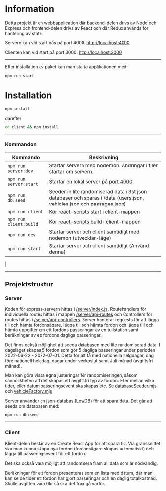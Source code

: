 # Information
Detta projekt är en webbapplication där backend-delen drivs av Node och Express och frontend-delen drivs av React och där Redux används för hantering av state.

Servern kan vid start nås på port 4000. [http://localhost:4000](http://localhost:4000)

Clienten kan vid start på port 3000. [http://localhost:3000](http://localhost:3000)

---

Efter installation av paket kan man starta applikationen med:

```sh
npm run start
```

# Installation

```sh
npm install
```
därefter

```sh
cd client && npm install
```

---

### Kommandon ###
| Kommando               | Beskrivning                                                                                                            |
|------------------------|------------------------------------------------------------------------------------------------------------------------|
| `npm run server:dev`   | Startar servern med nodemon. Ändringar i filer startar om servern.                                                     |
| `npm run server:start` | Startar en lokal server på [port 4000](http://localhost:4000).                                                         |
| `npm run db:seed`      | Seeder in lite randomiserad data i 3st json-databaser och sparas i /data (users.json, vehicles.json och passages.json) |
| `npm run client`       | Kör react-scripts start i client-mappen                                                                                |
| `npm run client:build` | Kör react-scripts build i client-mappen                                                                                |
| `npm run dev`          | Startar server och client samtidigt med nodemon (utvecklar-läge)                                                       |
| `npm run start`        | Startar server och client samtidigt (Använd denna)                                                                     | 
|
<br />

---
## Projektstruktur

### Server

Koden för express-servern hittas i [/server/index.js](./server/index.js). Routehandlers för individuella routes hittas i mappen [/server/api-routes](./server/api-routes) och Controllers för routes hittas i [/server/api-controllers](./server/api-controllers). Server hanterar requests för att lägga till och hämta fordonsägare, lägga till och hämta fordon och lägga till och hämta uppgifter om ett fordons passeringar av en tullstation samt beräkningar av ett fordons dagliga passeringar.

Det finns också möjlighet att seeda databasen med lite randomiserad data. I dagsläget skapas 5 fordon som gör 5 dagliga passeringar under perioden 2022-06-22 - 2022-07-01. Detta för att få med nationella helgdagar, dag före nationell helgdag, dagar under veckoslut samt Juli månad (avgiftsfri månad). 

Man kan göra vissa egna justeringar för randomiseringen, såsom sannolikheten att det skapas ett avgiftsfri typ av fordon. Eller mellan vilka tider, eller datum passeringsevent ska skapas etc. Se [databaseSeeder.mjs](./server/business-logic/util-functions/databaseSeeder.mjs) och [vehicleFactory.mjs](./server/business-logic/util-functions/vehicleFactory.mjs)

Server använder en json-databas (LowDB) för att spara data. Det går att seeda om databasen med:

```sh
npm run db:seed
```

---

### Client

Klient-delen består av en Create React App för att spara tid. Via gränssnittet ska man kunna skapa nya fordon (fordonsägare skapas automatiskt) och lägga till passeringsevent för ett fordon. 

Det ska också vara möjligt att randomisera fram all data som är nödvändig.

Beräkningar för ett fordon presenteras som en lista med datum, där man kan se de tider ett fordon har gjort passeringar och en daglig totalkostnad. Skulle avgiften vara 0kr så ska det framgå varför. 